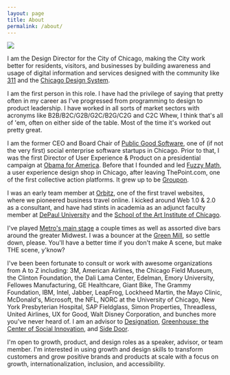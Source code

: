 ```yaml
---
layout: page
title: About
permalink: /about/
---
```


![](/static/images/with-POTUS-08-11-2012.png)

I am the Design Director for the City of Chicago, making the City work better for residents, visitors, and businesses by building awareness and usage of digital information and services designed with the community like [311](https://311.chicago.gov/) and the [Chicago Design System](https://chicagodesignsystem.org/).

I am the first person in this role. I have had the privilege of saying that pretty often in my career as I've progressed from programming to design to product leadership. I have worked in all sorts of market sectors with acronyms like B2B/B2C/G2B/G2C/B2G/C2G and C2C Whew, I think that's all of 'em, often on either side of the table. Most of the time it's worked out pretty great.

I am the former CEO and Board Chair of [Public Good Software](https://publicgood.com/), one of (if not the very first) social enterprise software startups in Chicago. Prior to that, I was the first Director of User Experience & Product on a presidential campaign at [Obama for America](https://barackobama.com/). Before that I founded and led [Fuzzy Math](https://fuzzymath.com), a user experience design shop in Chicago, after leaving ThePoint.com, one of the first collective action platforms. It grew up to be [Groupon](https://groupon.com).

I was an early team member at [Orbitz](https://www.orbitz.com), one of the first travel websites, where we pioneered business travel online. I kicked around Web 1.0 & 2.0 as a consultant, and have had stints in academia as an adjunct faculty member at [DePaul University](http://cdm.depaul.edu) and the [School of the Art Institute of Chicago](http://www.saic.edu/t4/front/).

I've played [Metro's main stage](https://metrochicago.com) a couple times as well as assorted dive bars around the greater Midwest. I was a bouncer at the [Green Mill](http://greenmilljazz.com), so settle down, please. You'll have a better time if you don't make A scene, but make THE scene, y'know?

I've been been fortunate to consult or work with awesome organizations from A to Z including: 3M, American Airlines, the Chicago Field Museum, the Clinton Foundation, the Dali Lama Center, Edelman, Emory University, Fellowes Manufacturing, GE Healthcare, Giant Bike, The Grammy Foundation, IBM, Intel, Jabber, LeapFrog, Lockheed Martin, the Mayo Clinic, McDonald's, Microsoft, the NFL, NORC at the University of Chicago, New York Presbyterian Hospital, SAP Fieldglass, Simon Properties, Threadless, United Airlines, UX for Good, Walt Disney Corporation, and bunches more you've never heard of. I am an advisor to [Designation](https://designation.io/), [Greenhouse: the Center of Social Innovation](https://www.ghouseinnovation.com), and [Side Door](https://www.sidedooraccess.com).

I'm open to growth, product, and design roles as a speaker, advisor, or team member. I'm interested in using growth and design skills to transform customers and grow positive brands and products at scale with a focus on growth, internationalization, inclusion, and accessibility.
